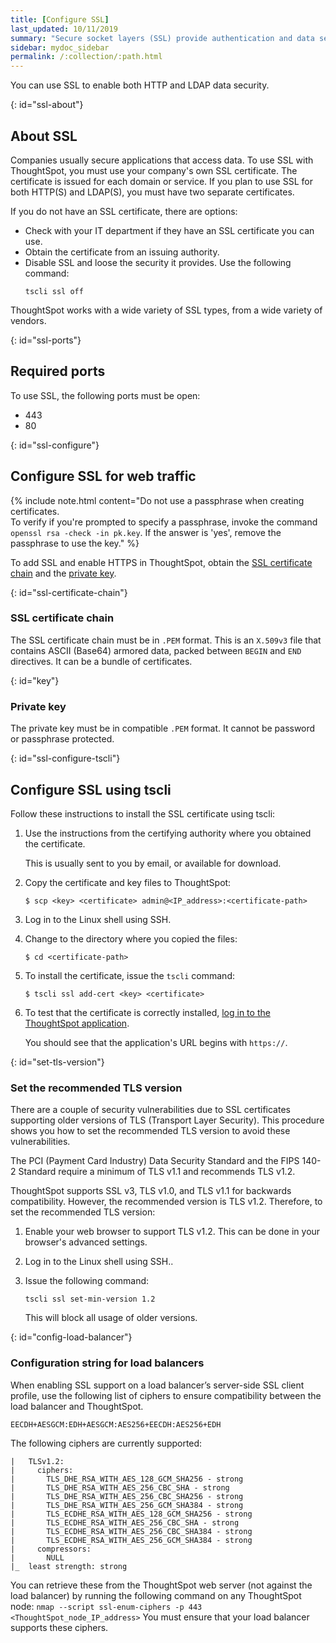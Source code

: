 ```yaml
---
title: [Configure SSL]
last_updated: 10/11/2019
summary: "Secure socket layers (SSL) provide authentication and data security when sending data to and from ThoughtSpot."
sidebar: mydoc_sidebar
permalink: /:collection/:path.html
---
```

You can use SSL to enable both HTTP and LDAP data security.

{: id="ssl-about"}
## About SSL
Companies usually secure applications that access data. To use SSL with ThoughtSpot, you must use your company's own SSL certificate. The certificate is issued for each domain or service. If you plan to use SSL for both HTTP(S) and LDAP(S), you must have two separate certificates.

If you do not have an SSL certificate, there are options:

-   Check with your IT department if they have an SSL certificate you can use.
-   Obtain the certificate from an issuing authority.
-   Disable SSL and loose the security it provides. Use the following command:
    ```
    tscli ssl off
    ```
ThoughtSpot works with a wide variety of SSL types, from a wide variety of vendors.

{: id="ssl-ports"}
## Required ports

To use SSL, the following ports must be open:
- 443
- 80

{: id="ssl-configure"}
## Configure SSL for web traffic

{% include note.html content="Do not use a passphrase when creating certificates.<br>To verify if you're prompted to specify a passphrase, invoke the command `openssl rsa -check -in pk.key`. If the answer is 'yes', remove the passphrase to use the key." %}

To add SSL and enable HTTPS in ThoughtSpot, obtain the [SSL certificate chain](#ssl-certificate-chain) and the [private key](#key).

{: id="ssl-certificate-chain"}
### SSL certificate chain
The SSL certificate chain must be in `.PEM` format. This is an `X.509v3` file that contains ASCII (Base64) armored data, packed between `BEGIN` and `END` directives. It can be a bundle of certificates.

{: id="key"}
### Private key
The private key must be in compatible `.PEM` format. It cannot be password or passphrase protected.

<!--### Using Management Console

{% include note.html content="The Management Console is now available in beta for customers with ThoughtSpot 5.3 or later. Please contact ThoughtSpot Support, if you want to try it." %}

To install and configure the SSL certificate using the admin UI:

1. Log in to ThoughtSpot from a browser.
2. Click the **Admin** menu on the top navigation bar.

   ![]({{ site.baseurl }}/images/admin.png)

   This opens the ThoughtSpot Management Console.
3. Click **Settings** menu on the top navigation bar.

   ![]({{ site.baseurl }}/images/settings.png)

4. In the Settings panel, click **SSL** and then  **Configure** option.

   ![]({{ site.baseurl }}/images/ssl.png)  

5. Enter the SSL details:

   ![]({{ site.baseurl }}/images/ssl-configure.png)

   <table>
   <colgroup>
   <col width="20%" />
   <col width="80%" />
   </colgroup>
    <tr>
      <th>Field</th>
      <th>Description</th>
    </tr>
    <tr>
      <th>SSL Status</th>
      <td>Enable the SSL. If you want to disable the LDAP configuration, select Disable and then click Save to exit the setup.</td>
    </tr>
    <tr>
      <th>Algorithm</th>
      <td>Choose the algorithm as RSA.</td>
    </tr>
    <tr>
      <th>Minimum TLS Version</th>
      <td>Set the recommended TLS version as TLS v1.2. <p><b>Note</b>: Choose SSL v3, TLS v1.0, and TLS v1.1 for backwards compatibility.</p></td>
    </tr>
    <tr>
      <th>Private Key</th>
      <td>Browse and copy the private key to ThoughtSpot.</td>
    </tr>
    <tr>
      <th>Public Certificate</th>
      <td>Browse and copy the public cert to ThoughtSpot.</td>
    </tr>
   </table>

6. Click **Save** to configure the SSL.

You can now test the SSL setup by log in to the ThoughtSpot application. You should see the application URL begins with `https://`.


-->
{: id="ssl-configure-tscli"}
## Configure SSL using tscli

Follow these instructions to install the SSL certificate using tscli:

1. Use the instructions from the certifying authority where you obtained the certificate.

   This is usually sent to you by email, or available for download.

2. Copy the certificate and key files to ThoughtSpot:

      ```
      $ scp <key> <certificate> admin@<IP_address>:<certificate-path>
      ```

3. Log in to the Linux shell using SSH.

4. Change to the directory where you copied the files:

    ```
    $ cd <certificate-path>
    ```

5. To install the certificate, issue the `tscli` command:

    ```
    $ tscli ssl add-cert <key> <certificate>
    ```

6. To test that the certificate is correctly installed, [log in to the ThoughtSpot application](logins.html#log-in-to-the-thoughtspot-application).

     You should see that the application's URL begins with `https://`.

{: id="set-tls-version"}
### Set the recommended TLS version

There are a couple of security vulnerabilities due to SSL certificates supporting older versions of TLS (Transport Layer Security). This procedure shows you how to set the recommended TLS version to avoid these vulnerabilities.

The PCI (Payment Card Industry) Data Security Standard and the FIPS 140-2 Standard require a minimum of TLS v1.1 and recommends TLS v1.2.

ThoughtSpot supports SSL v3, TLS v1.0, and TLS v1.1 for backwards compatibility. However, the recommended version is TLS v1.2. Therefore, to set the recommended TLS version:

1.  Enable your web browser to support TLS v1.2. This can be done in your browser's advanced settings.
2.  Log in to the Linux shell using SSH..
3.  Issue the following command:

    ```
    tscli ssl set-min-version 1.2
    ```

    This will block all usage of older versions.

{: id="config-load-balancer"}
### Configuration string for load balancers

When enabling SSL support on a load balancer’s server-side SSL client profile, use the following list of ciphers to ensure compatibility between the load balancer and ThoughtSpot.

```
EECDH+AESGCM:EDH+AESGCM:AES256+EECDH:AES256+EDH
```

The following ciphers are currently supported:

```
|   TLSv1.2:
|     ciphers:
|       TLS_DHE_RSA_WITH_AES_128_GCM_SHA256 - strong
|       TLS_DHE_RSA_WITH_AES_256_CBC_SHA - strong
|       TLS_DHE_RSA_WITH_AES_256_CBC_SHA256 - strong
|       TLS_DHE_RSA_WITH_AES_256_GCM_SHA384 - strong
|       TLS_ECDHE_RSA_WITH_AES_128_GCM_SHA256 - strong
|       TLS_ECDHE_RSA_WITH_AES_256_CBC_SHA - strong
|       TLS_ECDHE_RSA_WITH_AES_256_CBC_SHA384 - strong
|       TLS_ECDHE_RSA_WITH_AES_256_GCM_SHA384 - strong
|     compressors:
|       NULL
|_  least strength: strong
```

You can retrieve these from the ThoughtSpot web server (not against the load balancer) by running the following command on any ThoughtSpot node:
    ```
    nmap --script ssl-enum-ciphers -p 443 <ThoughtSpot_node_IP_address>
    ```
You must ensure that your load balancer supports these ciphers.
